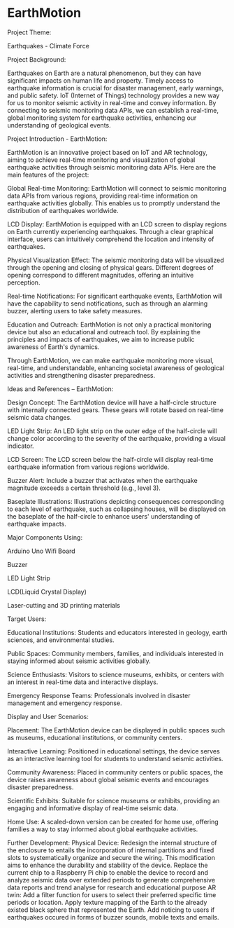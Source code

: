 # EarthMotion
Project Theme: 

Earthquakes - Climate Force 

 

Project Background: 

Earthquakes on Earth are a natural phenomenon, but they can have significant impacts on human life and property. Timely access to earthquake information is crucial for disaster management, early warnings, and public safety. IoT (Internet of Things) technology provides a new way for us to monitor seismic activity in real-time and convey information. By connecting to seismic monitoring data APIs, we can establish a real-time, global monitoring system for earthquake activities, enhancing our understanding of geological events. 

 

Project Introduction - EarthMotion: 

EarthMotion is an innovative project based on IoT and AR technology, aiming to achieve real-time monitoring and visualization of global earthquake activities through seismic monitoring data APIs. Here are the main features of the project: 

Global Real-time Monitoring: EarthMotion will connect to seismic monitoring data APIs from various regions, providing real-time information on earthquake activities globally. This enables us to promptly understand the distribution of earthquakes worldwide. 

LCD Display: EarthMotion is equipped with an LCD screen to display regions on Earth currently experiencing earthquakes. Through a clear graphical interface, users can intuitively comprehend the location and intensity of earthquakes. 

Physical Visualization Effect: The seismic monitoring data will be visualized through the opening and closing of physical gears. Different degrees of opening correspond to different magnitudes, offering an intuitive perception. 

Real-time Notifications: For significant earthquake events, EarthMotion will have the capability to send notifications, such as through an alarming buzzer, alerting users to take safety measures. 

Education and Outreach: EarthMotion is not only a practical monitoring device but also an educational and outreach tool. By explaining the principles and impacts of earthquakes, we aim to increase public awareness of Earth's dynamics. 

Through EarthMotion, we can make earthquake monitoring more visual, real-time, and understandable, enhancing societal awareness of geological activities and strengthening disaster preparedness. 

 

Ideas and References – EarthMotion: 

Design Concept: The EarthMotion device will have a half-circle structure with internally connected gears. These gears will rotate based on real-time seismic data changes. 

LED Light Strip: An LED light strip on the outer edge of the half-circle will change color according to the severity of the earthquake, providing a visual indicator. 

LCD Screen: The LCD screen below the half-circle will display real-time earthquake information from various regions worldwide. 

Buzzer Alert: Include a buzzer that activates when the earthquake magnitude exceeds a certain threshold (e.g., level 3). 

Baseplate Illustrations: Illustrations depicting consequences corresponding to each level of earthquake, such as collapsing houses, will be displayed on the baseplate of the half-circle to enhance users' understanding of earthquake impacts. 

 

Major Components Using: 

Arduino Uno Wifi Board 

Buzzer 

LED Light Strip 

LCD(Liquid Crystal Display) 

Laser-cutting and 3D printing materials 

 

Target Users: 

Educational Institutions: Students and educators interested in geology, earth sciences, and environmental studies. 

Public Spaces: Community members, families, and individuals interested in staying informed about seismic activities globally. 

Science Enthusiasts: Visitors to science museums, exhibits, or centers with an interest in real-time data and interactive displays. 

Emergency Response Teams: Professionals involved in disaster management and emergency response. 

 

Display and User Scenarios: 

Placement: The EarthMotion device can be displayed in public spaces such as museums, educational institutions, or community centers. 

Interactive Learning: Positioned in educational settings, the device serves as an interactive learning tool for students to understand seismic activities. 

Community Awareness: Placed in community centers or public spaces, the device raises awareness about global seismic events and encourages disaster preparedness. 

Scientific Exhibits: Suitable for science museums or exhibits, providing an engaging and informative display of real-time seismic data. 

Home Use: A scaled-down version can be created for home use, offering families a way to stay informed about global earthquake activities. 

Further Development:
Physical Device:
Redesign the internal structure of the enclosure to entails the incorporation of internal partitions and fixed slots to systematically organize and secure the wiring. This modification aims to enhance the durability and stability of the device.
Replace the current chip to a Raspberry Pi chip to enable the device to record and analyze seismic data over extended periods to generate comprehensive data reports and trend analyse for research and educational purpose
AR twin:
Add a filter function for users to select their preferred specific time periods or location.
Apply texture mapping of the Earth to the already existed black sphere that represented the Earth.
Add noticing to users if earthquakes occured in forms of buzzer sounds, mobile texts and emails.
